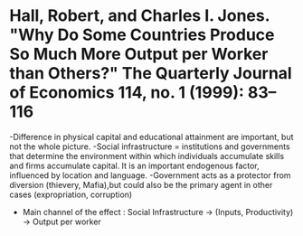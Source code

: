 # Hall, Robert, and Charles I. Jones. "Why Do Some Countries Produce So Much More Output per Worker than Others?" The Quarterly Journal of Economics 114, no. 1 (1999): 83–116
-Difference in physical capital and educational attainment are important, but not the whole picture.
-Social infrastructure = institutions and governments that determine the environment within which individuals accumulate skills and firms accumulate capital. It is an important endogenous factor, influenced by location and language.
-Government acts as a protector from diversion (thievery, Mafia),but could also be the primary agent in other cases (expropriation,  corruption)
- Main channel of the effect : Social Infrastructure -> (Inputs, Productivity) -> Output per worker